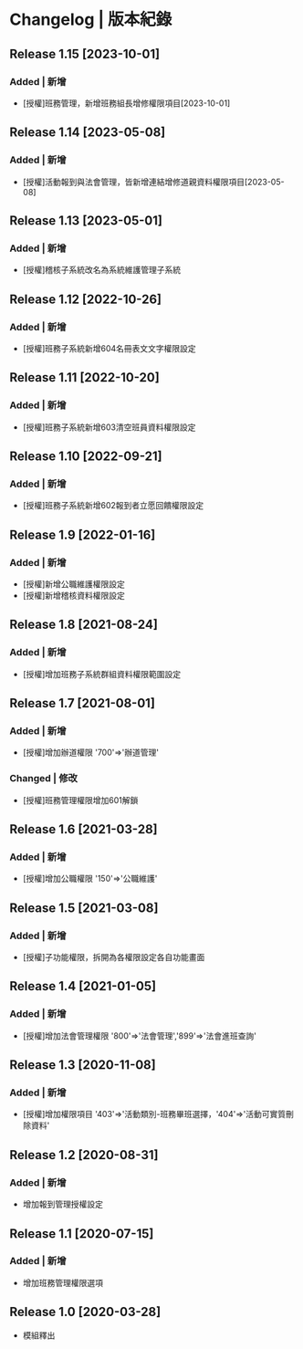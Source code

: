 # Changelog | 版本紀錄

## Release 1.15 [2023-10-01]
### Added | 新增
- [授權]班務管理，新增班務組長增修權限項目[2023-10-01]

## Release 1.14 [2023-05-08]
### Added | 新增
- [授權]活動報到與法會管理，皆新增連結增修道親資料權限項目[2023-05-08]

## Release 1.13 [2023-05-01]
### Added | 新增
- [授權]稽核子系統改名為系統維護管理子系統

## Release 1.12 [2022-10-26]
### Added | 新增
- [授權]班務子系統新增604名冊表文文字權限設定

## Release 1.11 [2022-10-20]
### Added | 新增
- [授權]班務子系統新增603清空班員資料權限設定

## Release 1.10 [2022-09-21]
### Added | 新增
- [授權]班務子系統新增602報到者立愿回饋權限設定

## Release 1.9 [2022-01-16]
### Added | 新增
- [授權]新增公職維護權限設定
- [授權]新增稽核資料權限設定

## Release 1.8 [2021-08-24]
### Added | 新增
- [授權]增加班務子系統群組資料權限範圍設定

## Release 1.7 [2021-08-01]
### Added | 新增
- [授權]增加辦道權限 '700'=>'辦道管理'

### Changed | 修改
- [授權]班務管理權限增加601解鎖

## Release 1.6 [2021-03-28]
### Added | 新增
- [授權]增加公職權限 '150'=>'公職維護'

## Release 1.5 [2021-03-08]
### Added | 新增
- [授權]子功能權限，拆開為各權限設定各自功能畫面

## Release 1.4 [2021-01-05]
### Added | 新增
- [授權]增加法會管理權限 '800'=>'法會管理','899'=>'法會進班查詢'


## Release 1.3 [2020-11-08]
### Added | 新增
- [授權]增加權限項目 '403'=>'活動類別-班務畢班選擇，'404'=>'活動可實質刪除資料'

## Release 1.2 [2020-08-31]
### Added | 新增
- 增加報到管理授權設定

## Release 1.1 [2020-07-15]
### Added | 新增
- 增加班務管理權限選項

## Release 1.0 [2020-03-28]
- 模組釋出
